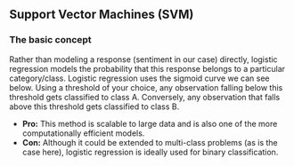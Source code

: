 ## Support Vector Machines (SVM) 

### The basic concept  

Rather than modeling a response (sentiment in our case) directly, logistic regression models the probability that this response belongs to a particular category/class. Logistic regression uses the sigmoid curve we can see below. Using a threshold of your choice, any observation falling below this threshold gets classified to class A. Conversely, any observation that falls above this threshold gets classified to class B.

- **Pro:** This method is scalable to large data and is also one of the more computationally efficient models.
- **Con:** Although it could be extended to multi-class problems (as is the case here), logistic regression is ideally used for binary classification.
